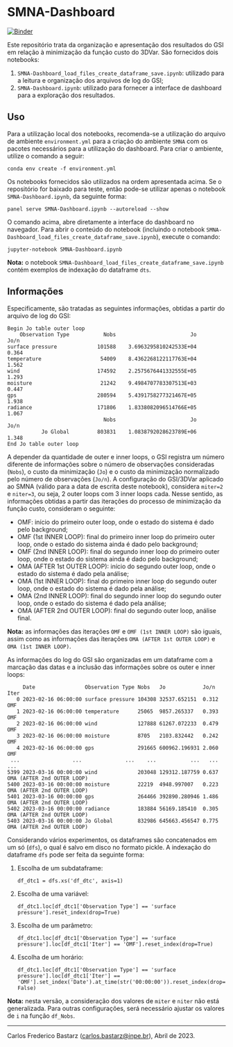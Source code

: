 # SMNA-Dashboard

[![Binder](https://mybinder.org/badge_logo.svg)](https://mybinder.org/v2/gh/GAD-DIMNT-CPTEC/SMNA-Dashboard/HEAD)

Este repositório trata da organização e apresentação dos resultados do GSI em relação à minimização da função custo do 3DVar. São fornecidos dois notebooks:

1. `SMNA-Dashboard_load_files_create_dataframe_save.ipynb`: utilizado para a leitura e organização dos arquivos de log do GSI;
2. `SMNA-Dashboard.ipynb`: utilizado para fornecer a interface de dashboard para a exploração dos resultados.

## Uso

Para a utilização local dos notebooks, recomenda-se a utilização do arquivo de ambiente `environment.yml` para a criação do ambiente `SMNA` com os pacotes necessários para a utilização do dashboard. Para criar o ambiente, utilize o comando a seguir:

```
conda env create -f environment.yml
```

Os notebooks fornecidos são utilizados na ordem apresentada acima. Se o repositório for baixado para teste, então pode-se utilizar apenas o notebook `SMNA-Dashboard.ipynb`, da seguinte forma:

```
panel serve SMNA-Dashboard.ipynb --autoreload --show
```

O comando acima, abre diretamente a interface do dashboard no navegador. Para abrir o conteúdo do notebook (incluindo o notebook `SMNA-Dashboard_load_files_create_dataframe_save.ipynb`), execute o comando:

```
jupyter-notebook SMNA-Dashboard.ipynb
```

**Nota:** o notebook `SMNA-Dashboard_load_files_create_dataframe_save.ipynb` contém exemplos de indexação do dataframe `dts`.

## Informações

Especificamente, são tratadas as seguintes informações, obtidas a partir do arquivo de log do GSI:

```
Begin Jo table outer loop
    Observation Type           Nobs                        Jo        Jo/n
surface pressure             101588    3.6963295810242533E+04       0.364
temperature                   54009    8.4362268122117763E+04       1.562
wind                         174592    2.2575676441332555E+05       1.293
moisture                      21242    9.4984707783307513E+03       0.447
gps                          280594    5.4391758277321467E+05       1.938
radiance                     171806    1.8338082096514766E+05       1.067
                               Nobs                        Jo        Jo/n
           Jo Global         803831    1.0838792028623789E+06       1.348
End Jo table outer loop
```

A depender da quantidade de outer e inner loops, o GSI registra um número diferente de informações sobre o número de observações consideradas (`Nobs`), o custo da minimização (`Jo`) e o custo da minimização normalizado pelo número de observações (`Jo/n`). A configuração do GSI/3DVar aplicado ao SMNA (válido para a data de escrita deste notebook), considera `miter=2` e `niter=3`, ou seja, 2 outer loops com 3 inner loops cada. Nesse sentido, as informações obtidas a partir das iterações do processo de minimização da função custo, consideram o seguinte:

* OMF: início do primeiro outer loop, onde o estado do sistema é dado pelo background;
* OMF (1st INNER LOOP): final do primeiro inner loop do primeiro outer loop, onde o estado do sistema ainda é dado pelo background;
* OMF (2nd INNER LOOP): final do segundo inner loop do primeiro outer loop, onde o estado do sistema ainda é dado pelo background;
* OMA (AFTER 1st OUTER LOOP): início do segundo outer loop, onde o estado do sistema é dado pela análise;
* OMA (1st INNER LOOP): final do primeiro inner loop do segundo outer loop, onde o estado do sistema é dado pela análise;
* OMA (2nd INNER LOOP): final do segundo inner loop do segundo outer loop, onde o estado do sistema é dado pela análise;
* OMA (AFTER 2nd OUTER LOOP): final do segundo outer loop, análise final.

**Nota:** as informações das iterações `OMF` e `OMF (1st INNER LOOP)` são iguais, assim como as informações das iterações `OMA (AFTER 1st OUTER LOOP)` e `OMA (1st INNER LOOP)`.

As informações do log do GSI são organizadas em um dataframe com a marcação das datas e a inclusão das informações sobre os outer e inner loops:

```
     Date                Observation Type Nobs   Jo            Jo/n  Iter
   0 2023-02-16 06:00:00 surface pressure 104308 32537.652151  0.312 OMF
   1 2023-02-16 06:00:00 temperature      25065  9857.265337   0.393 OMF
   2 2023-02-16 06:00:00 wind             127888 61267.072233  0.479 OMF
   3 2023-02-16 06:00:00 moisture         8705   2103.832442   0.242 OMF
   4 2023-02-16 06:00:00 gps              291665 600962.196931 2.060 OMF
 ...                 ...              ...    ...           ...   ... ...
5399 2023-03-16 00:00:00 wind             203048 129312.187759 0.637 OMA (AFTER 2nd OUTER LOOP)
5400 2023-03-16 00:00:00 moisture         22219  4948.997007   0.223 OMA (AFTER 2nd OUTER LOOP)
5401 2023-03-16 00:00:00 gps              264466 392890.280946 1.486 OMA (AFTER 2nd OUTER LOOP)
5402 2023-03-16 00:00:00 radiance         183884 56169.185410  0.305 OMA (AFTER 2nd OUTER LOOP)
5403 2023-03-16 00:00:00 Jo Global        832986 645663.456547 0.775 OMA (AFTER 2nd OUTER LOOP)
```

Considerando vários experimentos, os dataframes são concatenados em um só (`dfs`), o qual é salvo em disco no formato pickle. A indexação do dataframe `dfs` pode ser feita da seguinte forma:

1. Escolha de um subdataframe: 

    `df_dtc1 = dfs.xs('df_dtc', axis=1)`

2. Escolha de uma variável: 

    `df_dtc1.loc[df_dtc1['Observation Type'] == 'surface pressure'].reset_index(drop=True)`
    
3. Escolha de um parâmetro: 

    `df_dtc1.loc[df_dtc1['Observation Type'] == 'surface pressure'].loc[df_dtc1['Iter'] == 'OMF'].reset_index(drop=True)`
    
4. Escolha de um horário: 

    `df_dtc1.loc[df_dtc1['Observation Type'] == 'surface pressure'].loc[df_dtc1['Iter'] == 'OMF'].set_index('Date').at_time(str('00:00:00')).reset_index(drop=False)`

**Nota:** nesta versão, a consideração dos valores de `miter` e `niter` não está generalizada. Para outras configurações, será necessário ajustar os valores de `i` na função `df_Nobs`.

---

Carlos Frederico Bastarz (carlos.bastarz@inpe.br), Abril de 2023.
